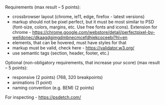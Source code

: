 Requirements (max result – 5 points):
-  crossbrowser layout (chrome, ie11, edge, firefox - latest versions)
-  markup should not be pixel perfect, but it must be most similar to PSD (font-size, colors, margins, etc. Use free fonts and icons). Extension for chrome - https://chrome.google.com/webstore/detail/perfectpixel-by-welldonec/dkaagdgjmgdmbnecmcefdhjekcoceebi?hl=en
-  elements, that can be hovered, must have styles for that
-  markup must be valid, check here - https://validator.w3.org/
-  use semantic tags (section, header, footer, etc.)

Optional (non-obligatory requirements, that increase your score) (max result – 5 points):
-  responsive (2 points) (768, 320 breakpoints)
-  animations (1 point)
-  naming convention (e.g. BEM) (2 points)

For inspecting - https://psdetch.com/